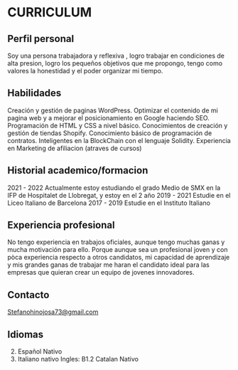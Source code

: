 # CURRICULUM

## Perfil personal
Soy una persona trabajadora y reflexiva , logro trabajar en condiciones de alta presion, logro los pequeños objetivos que me propongo, tengo como valores la honestidad y el poder organizar mi tiempo.
## Habilidades
Creación y gestión de paginas WordPress.
Optimizar el contenido de mi pagina web y a mejorar el posicionamiento en Google haciendo SEO. 
Programación de HTML y CSS a nivel básico.
Conocimientos de creación y gestión de tiendas Shopify. 
Conocimiento básico de programación de contratos. Inteligentes en la BlockChain con el lenguaje Solidity.
Experiencia en Marketing de afiliacion (atraves de cursos)
## Historial academico/formacion
2021 - 2022 Actualmente estoy estudiando el grado Medio de SMX en la IFP de Hospitalet de Llobregat, y estoy en el 2 año
2019 - 2021 Estudie en el Liceo Italiano de Barcelona 
2017 - 2019 Estudie en el Instituto Italiano 

## Experiencia profesional
No tengo experiencia en trabajos oficiales, aunque tengo muchas ganas y mucha motivación para ello. Porque aunque sea un profesional joven y con pòca experiencia respecto a otros candidatos, mi capacidad de aprendizaje y mis grandes ganas de trabajar me haran el candidato ideal para las empresas que quieran crear un equipo de jovenes innovadores.

## Contacto

Stefanohinojosa73@gmail.com

## Idiomas
 
2. Español Nativo
2. Italiano nativo
Ingles: B1.2
Catalan Nativo
